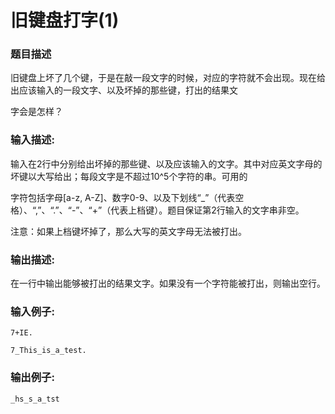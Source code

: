# 旧键盘打字(1)

### 题目描述

旧键盘上坏了几个键，于是在敲一段文字的时候，对应的字符就不会出现。现在给出应该输入的一段文字、以及坏掉的那些键，打出的结果文

字会是怎样？

### 输入描述:

输入在2行中分别给出坏掉的那些键、以及应该输入的文字。其中对应英文字母的坏键以大写给出；每段文字是不超过10^5个字符的串。可用的

字符包括字母[a-z, A-Z]、数字0-9、以及下划线“_”（代表空格）、“,”、“.”、“-”、“+”（代表上档键）。题目保证第2行输入的文字串非空。



注意：如果上档键坏掉了，那么大写的英文字母无法被打出。

### 输出描述:

在一行中输出能够被打出的结果文字。如果没有一个字符能被打出，则输出空行。

### 输入例子:
```
7+IE.

7_This_is_a_test.
```

### 输出例子:
```
_hs_s_a_tst
```
